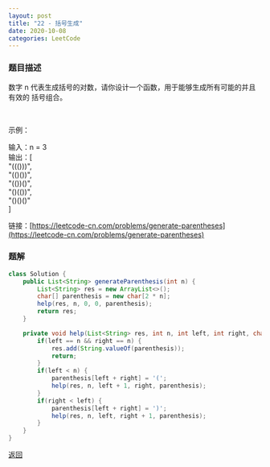 ```yaml
---
layout: post
title: "22 - 括号生成"
date: 2020-10-08
categories: LeetCode
---
```



### **题目描述**
数字 n 代表生成括号的对数，请你设计一个函数，用于能够生成所有可能的并且 有效的 括号组合。

 

示例：

输入：n = 3  
输出：[  
       "((()))",  
       "(()())",  
       "(())()",  
       "()(())",  
       "()()()"  
     ]


链接：[https://leetcode-cn.com/problems/generate-parentheses](https://leetcode-cn.com/problems/generate-parentheses)




### **题解**
``` java
class Solution {
    public List<String> generateParenthesis(int n) {
        List<String> res = new ArrayList<>();
        char[] parenthesis = new char[2 * n];
        help(res, n, 0, 0, parenthesis);
        return res;
    }

    private void help(List<String> res, int n, int left, int right, char[] parenthesis) {
        if(left == n && right == n) {
            res.add(String.valueOf(parenthesis));
            return;
        }
        if(left < n) {
            parenthesis[left + right] = '(';
            help(res, n, left + 1, right, parenthesis);
        }
        if(right < left) {
            parenthesis[left + right] = ')';
            help(res, n, left, right + 1, parenthesis);
        }
    }
}
```





[返回](https://maxwell-blog.cn/leetcode/2020/10/08/leetcode.html)